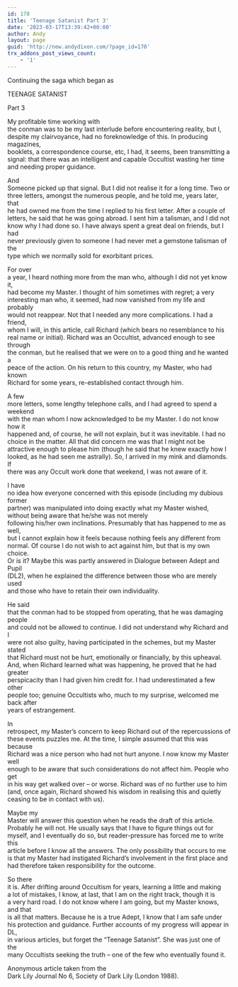 ```yaml
---
id: 170
title: 'Teenage Satanist Part 3'
date: '2023-03-17T13:39:42+00:00'
author: Andy
layout: page
guid: 'http://new.andydixon.com/?page_id=170'
trx_addons_post_views_count:
    - '1'
---
```


Continuing the saga which began as

TEENAGE SATANIST

Part 3

My profitable time working with  
the conman was to be my last interlude before encountering reality, but I,  
despite my clairvoyance, had no foreknowledge of this. In producing magazines,  
booklets, a correspondence course, etc, I had, it seems, been transmitting a  
signal: that there was an intelligent and capable Occultist wasting her time  
and needing proper guidance.

And  
Someone picked up that signal. But I did not realise it for a long time. Two or  
three letters, amongst the numerous people, and he told me, years later, that  
he had owned me from the time I replied to his first letter. After a couple of  
letters, he said that he was going abroad. I sent him a talisman, and I did not  
know why I had done so. I have always spent a great deal on friends, but I had  
never previously given to someone I had never met a gemstone talisman of the  
type which we normally sold for exorbitant prices.

For over  
a year, I heard nothing more from the man who, although I did not yet know it,  
had become my Master. I thought of him sometimes with regret; a very  
interesting man who, it seemed, had now vanished from my life and probably  
would not reappear. Not that I needed any more complications. I had a friend,  
whom I will, in this article, call Richard (which bears no resemblance to his  
real name or initial). Richard was an Occultist, advanced enough to see through  
the conman, but he realised that we were on to a good thing and he wanted a  
peace of the action. On his return to this country, my Master, who had known  
Richard for some years, re-established contact through him.

A few  
more letters, some lengthy telephone calls, and I had agreed to spend a weekend  
with the man whom I now acknowledged to be my Master. I do not know how it  
happened and, of course, he will not explain, but it was inevitable. I had no  
choice in the matter. All that did concern me was that I might not be  
attractive enough to please him (though he said that he knew exactly how I  
looked, as he had seen me astrally). So, I arrived in my mink and diamonds. If  
there was any Occult work done that weekend, I was not aware of it.

I have  
no idea how everyone concerned with this episode (including my dubious former  
partner) was manipulated into doing exactly what my Master wished, without being aware that he/she was not merely  
following his/her own inclinations. Presumably that has happened to me as well,  
but I cannot explain how it feels because nothing feels any different from  
normal. Of course I do not wish to act against him, but that is my own choice.  
Or is it? Maybe this was partly answered in Dialogue between Adept and Pupil  
(DL2), when he explained the difference between those who are merely used  
and those who have to retain their own individuality.

He said  
that the conman had to be stopped from operating, that he was damaging people  
and could not be allowed to continue. I did not understand why Richard and I  
were not also guilty, having participated in the schemes, but my Master stated  
that Richard must not be hurt, emotionally or financially, by this upheaval.  
And, when Richard learned what was happening, he proved that he had greater  
perspicacity than I had given him credit for. I had underestimated a few other  
people too; genuine Occultists who, much to my surprise, welcomed me back after  
years of estrangement.

In  
retrospect, my Master’s concern to keep Richard out of the repercussions of  
these events puzzles me. At the time, I simple assumed that this was because  
Richard was a nice person who had not hurt anyone. I now know my Master well  
enough to be aware that such considerations do not affect him. People who get  
in his way get walked over – or worse. Richard was of no further use to him  
(and, once again, Richard showed his wisdom in realising this and quietly  
ceasing to be in contact with us).

Maybe my  
Master will answer this question when he reads the draft of this article.  
Probably he will not. He usually says that I have to figure things out for  
myself, and I eventually do so, but reader-pressure has forced me to write this  
article before I know all the answers. The only possibility that occurs to me  
is that my Master had instigated Richard’s involvement in the first place and  
had therefore taken responsibility for the outcome.

So there  
it is. After drifting around Occultism for years, learning a little and making  
a lot of mistakes, I know, at last, that I am on the right track, though it is  
a very hard road. I do not know where I am going, but my Master knows, and that  
is all that matters. Because he is a true Adept, I know that I am safe under  
his protection and guidance. Further accounts of my progress will appear in DL,  
in various articles, but forget the “Teenage Satanist”. She was just one of the  
many Occultists seeking the truth – one of the few who eventually found it.

Anonymous article taken from the  
Dark Lily Journal No 6, Society of Dark Lily (London 1988).